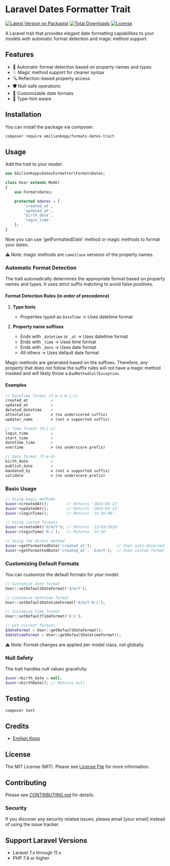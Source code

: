 # Laravel Dates Formatter Trait

[![Latest Version on Packagist](https://img.shields.io/packagist/v/emilienkopp/formats-dates-trait.svg?style=flat-square)](https://packagist.org/packages/emilienkopp/formats-dates-trait)
[![Total Downloads](https://img.shields.io/packagist/dt/emilienkopp/formats-dates-trait.svg?style=flat-square)](https://packagist.org/packages/emilienkopp/formats-dates-trait)
[![License](https://img.shields.io/packagist/l/emilienkopp/formats-dates-trait?style=flat-square)](LICENSE.md)

A Laravel trait that provides elegant date formatting capabilities to your models with automatic format detection and magic method support.

## Features

- 🔄 Automatic format detection based on property names and types
- ✨ Magic method support for cleaner syntax
- 🔍 Reflection-based property access
- 🛡️ Null-safe operations
- 🎨 Customizable date formats
- 🎯 Type-hint aware

## Installation

You can install the package via composer:

```bash
composer require emilienkopp/formats-dates-trait
```

## Usage

Add the trait to your model:

```php
use EmilienKopp\DatesFormatter\FormatsDates;

class User extends Model
{
    use FormatsDates;

    protected $dates = [
        'created_at',
        'updated_at',
        'birth_date',
        'login_time'
    ];
}
```

Now you can use 'getFormattedDate' method or magic methods to format your dates.

⚠️ Note: magic methods are `camelCase` versions of the property names.

### Automatic Format Detection

The trait automatically determines the appropriate format based on property names and types. It uses strict suffix matching to avoid false positives.

#### Format Detection Rules (in order of precedence)

1. **Type hints**
   - Properties typed as `DateTime` → Uses datetime format

2. **Property name suffixes**
   - Ends with `_datetime` or `_at` → Uses datetime format
   - Ends with `_time` → Uses time format
   - Ends with `_date` → Uses date format
   - All others → Uses default date format

Magic methods are generated based on the suffixes. 
Therefore, any property that does not follow the suffix rules will not have a magic method invoked
and will likely throw a `BadMethodCallException`.

#### Examples

```php
// DateTime format (Y-m-d H:i:s)
created_at          ✓
updated_at          ✓
deleted_datetime    ✓
attestation         ✗ (no underscored suffix)
updater_name        ✗ (not a supported suffix)

// Time format (H:i:s)
login_time          ✓
start_time          ✓
datetime_time       ✓
overtime            ✗ (no underscore prefix)

// Date format (Y-m-d)
birth_date          ✓
publish_date        ✓
mandated_by         ✗ (not a supported suffix)
validate            ✗ (no underscore prefix)
```

### Basic Usage

```php
// Using magic methods
$user->createdAt();        // Returns '2024-03-13'
$user->updatedAt();        // Returns '2024-03-13'
$user->loginTime();        // Returns '14:30:00'

// Using custom formats
$user->createdAt('d/m/Y'); // Returns '13/03/2024'
$user->loginTime('H:i');   // Returns '14:30'

// Using the direct method
$user->getFormattedDate('created_at');           // Uses auto-detected format
$user->getFormattedDate('created_at', 'd/m/Y');  // Uses custom format
```

### Customizing Default Formats

You can customize the default formats for your model:

```php
// Customize date format
User::setDefaultDateFormat('d/m/Y');

// Customize datetime format
User::setDefaultDatetimeFormat('d/m/Y H:i');

// Customize time format
User::setDefaultTimeFormat('H:i');

// Get current formats
$dateFormat = User::getDefaultDateFormat();
$datetimeFormat = User::getDefaultDatetimeFormat();
```

⚠️ Note: Format changes are applied per model class, not globally.

### Null Safety

The trait handles null values gracefully:

```php
$user->birth_date = null;
$user->birthDate(); // Returns null
```

## Testing

```bash
composer test
```

## Credits

- [Emilien Kopp](https://github.com/EmilienKopp)

## License

The MIT License (MIT). Please see [License File](LICENSE) for more information.

## Contributing

Please see [CONTRIBUTING.md](CONTRIBUTING.md) for details.

### Security

If you discover any security related issues, please email [your email] instead of using the issue tracker.

## Support Laravel Versions

- Laravel 7.x through 11.x
- PHP 7.4 or higher